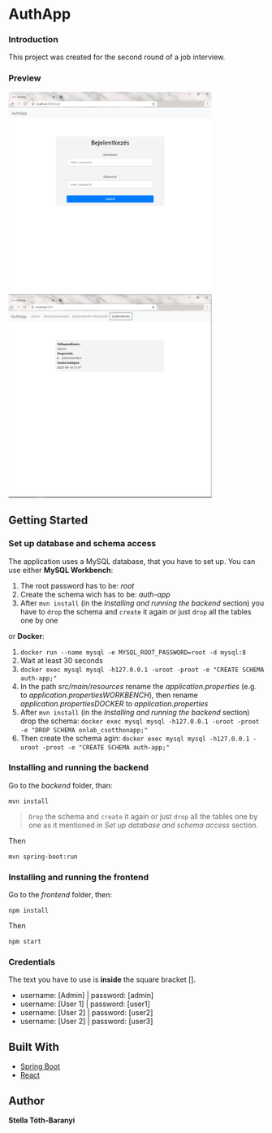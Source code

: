 # AuthApp
### Introduction
This project was created for the second round of a job interview.
### Preview
<img src="imgs/01_login.png" width="400"> <img src="imgs/02_home.png" width="400"> 
## Getting Started

### Set up database and schema access
The application uses a MySQL database, that you have to set up. You can use either **MySQL Workbench**:

 1. The root password has to be: *root*
 2. Create the schema wich has to be: *auth-app*
 3. After `mvn install` (in the *Installing and running the backend* section) you have to `drop` the schema and `create` it again or just `drop` all the tables one by one 

or **Docker**:

 1. `docker run --name mysql -e MYSQL_ROOT_PASSWORD=root -d mysql:8`
 2. Wait at least 30 seconds
 3. `docker exec mysql mysql -h127.0.0.1 -uroot -proot -e "CREATE SCHEMA auth-app;"`
 4. In the path *src/main/resources* rename the *application.properties* (e.g. to *application.propertiesWORKBENCH*), then rename *application.propertiesDOCKER* to *application.properties*
 5. After `mvn install` (in the *Installing and running the backend* section) drop the schema: `docker exec mysql mysql -h127.0.0.1 -uroot -proot -e "DROP SCHEMA onlab_csotthonapp;"`
 6. Then create the schema agin: `docker exec mysql mysql -h127.0.0.1 -uroot -proot -e "CREATE SCHEMA auth-app;"`

### Installing and running the backend
Go to the *backend* folder, than:

```
mvn install
```

> `Drop` the schema and `create` it again or just `drop` all the tables one by one as it mentioned in *Set up database and schema access* section.

Then

```
mvn spring-boot:run
```

### Installing and running the frontend

Go to the *frontend* folder, then:
```
npm install
```

Then

```
npm start
```

### Credentials
The text you have to use is **inside** the square bracket [].
- username: [Admin] | password: [admin]
- username: [User 1] | password: [user1]
- username: [User 2] | password: [user2]
- username: [User 2] | password: [user3]


## Built With
* [Spring Boot](https://spring.io/projects/spring-boot) 
* [React](https://reactjs.org/) 
## Author

 **Stella Tóth-Baranyi**